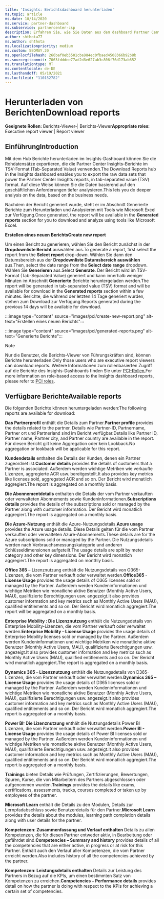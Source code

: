 ```yaml
---
title: 'Insights: Berichtsdashboard herunterladen'
ms.topic: article
ms.date: 10/14/2020
ms.service: partner-dashboard
ms.subservice: partnercenter-csp
description: Erfahren Sie, wie Sie Daten aus dem dashboard Partner Center einheitlichen Berichterstellungsdashboard und aus Partner Center Insights-Berichten herunterladen und exportieren.
author: shthota77
ms.author: shthota
ms.localizationpriority: medium
ms.custom: SEOMAY.20
ms.openlocfilehash: 266baf0eb3501cba984ec0fbaed4508366b92b8b
ms.sourcegitcommit: 7063fdddee77ad2d8e627ab3c806f76d173ab652
ms.translationtype: MT
ms.contentlocale: de-DE
ms.lasthandoff: 05/19/2021
ms.locfileid: "110152782"
---
```

# <a name="download-reports"></a><span data-ttu-id="c2d5e-103">Herunterladen von Berichten</span><span class="sxs-lookup"><span data-stu-id="c2d5e-103">Download reports</span></span>

<span data-ttu-id="c2d5e-104">**Geeignete Rollen:** Berichts-Viewer-| Berichts-Viewer</span><span class="sxs-lookup"><span data-stu-id="c2d5e-104">**Appropriate roles**: Executive report viewer | Report viewer</span></span>

## <a name="introduction"></a><span data-ttu-id="c2d5e-105">Einführung</span><span class="sxs-lookup"><span data-stu-id="c2d5e-105">Introduction</span></span>

<span data-ttu-id="c2d5e-106">Mit dem Hub Berichte herunterladen im Insights-Dashboard können Sie die Rohdatensätze exportieren, die die Partner Center Insights-Berichte im TSV-Format (Tab-Separated Value) verwenden.</span><span class="sxs-lookup"><span data-stu-id="c2d5e-106">The Download Reports hub in the Insights dashboard enables you to export the raw data sets that power the Partner Center Insights reports, in tab-separated value (TSV) format.</span></span> <span data-ttu-id="c2d5e-107">Auf diese Weise können Sie die Daten basierend auf den geschäftlichen Anforderungen tiefer analysieren.</span><span class="sxs-lookup"><span data-stu-id="c2d5e-107">This lets you do deeper analysis on the data, based on the business needs.</span></span>

<span data-ttu-id="c2d5e-108">Nachdem der Bericht generiert wurde,  steht er im Abschnitt Generierte Berichte zum Herunterladen und Analysieren mit Tools wie Microsoft Excel zur Verfügung.</span><span class="sxs-lookup"><span data-stu-id="c2d5e-108">Once generated, the report  will be available in the **Generated reports** section for you to download and analyze using tools like Microsoft Excel.</span></span>

<span data-ttu-id="c2d5e-109">**Erstellen eines neuen Berichts**</span><span class="sxs-lookup"><span data-stu-id="c2d5e-109">**Create new report**</span></span>

<span data-ttu-id="c2d5e-110">Um einen Bericht zu generieren, wählen Sie den Bericht zunächst in der **Dropdownliste Bericht** auswählen aus.</span><span class="sxs-lookup"><span data-stu-id="c2d5e-110">To generate a report, first select the report from the **Select report** drop-down.</span></span> <span data-ttu-id="c2d5e-111">Wählen Sie dann den Datumsbereich aus der **Dropdownliste Datumsbereich auswählen** aus.</span><span class="sxs-lookup"><span data-stu-id="c2d5e-111">Then, select the date range from the **Select date range** dropdown.</span></span> <span data-ttu-id="c2d5e-112">Wählen Sie **Generieren** aus.</span><span class="sxs-lookup"><span data-stu-id="c2d5e-112">Select **Generate**.</span></span> <span data-ttu-id="c2d5e-113">Der Bericht wird im TSV-Format (Tab-Separated Value) generiert und kann innerhalb weniger Minuten im Abschnitt **Generierte** Berichte heruntergeladen werden.</span><span class="sxs-lookup"><span data-stu-id="c2d5e-113">The report will be generated in tab-separated value (TSV) format and will be available for download in the **Generated reports** section within a few minutes.</span></span> <span data-ttu-id="c2d5e-114">Berichte, die während der letzten 14 Tage generiert wurden, stehen zum Download zur Verfügung.</span><span class="sxs-lookup"><span data-stu-id="c2d5e-114">Reports generated during the previous 14 days will be available for download.</span></span>

:::image type="content" source="images/pci/create-new-report.png" alt-text="Erstellen eines neuen Berichts":::

:::image type="content" source="images/pci/generated-reports.png" alt-text="Generierte Berichte":::

>[!NOTE] 
><span data-ttu-id="c2d5e-117">Nur die Benutzer, die Berichts-Viewer von Führungskräften sind, können Berichte herunterladen.</span><span class="sxs-lookup"><span data-stu-id="c2d5e-117">Only those users who are executive report viewers can download reports.</span></span> <span data-ttu-id="c2d5e-118">Weitere Informationen zum rollenbasierten Zugriff auf die Berichte des Insights-Dashboards finden Sie unter [PCI-Rollen.](pci-roles.md)</span><span class="sxs-lookup"><span data-stu-id="c2d5e-118">For more information on role-based access to the Insights dashboard reports, please refer to [PCI roles](pci-roles.md).</span></span> 

## <a name="available-reports"></a><span data-ttu-id="c2d5e-119">Verfügbare Berichte</span><span class="sxs-lookup"><span data-stu-id="c2d5e-119">Available reports</span></span>

<span data-ttu-id="c2d5e-120">Die folgenden Berichte können heruntergeladen werden:</span><span class="sxs-lookup"><span data-stu-id="c2d5e-120">The following reports are available for download:</span></span>

<span data-ttu-id="c2d5e-121">**Das Partnerprofil** enthält die Details zum Partner.</span><span class="sxs-lookup"><span data-stu-id="c2d5e-121">**Partner profile** provides the details related to the partner.</span></span> <span data-ttu-id="c2d5e-122">Details wie Partner-ID, Partnername, Partner ort und Partnerland sind im Bericht verfügbar.</span><span class="sxs-lookup"><span data-stu-id="c2d5e-122">Details like Partner ID, Partner name, Partner city, and Partner country are available in the report.</span></span> <span data-ttu-id="c2d5e-123">Für diesen Bericht gilt keine Aggregation oder kein Lookback.</span><span class="sxs-lookup"><span data-stu-id="c2d5e-123">No aggregation or lookback will be applicable for this report.</span></span>

<span data-ttu-id="c2d5e-124">**Kundendetails** enthalten die Details der Kunden, denen ein Partner zugeordnet ist.</span><span class="sxs-lookup"><span data-stu-id="c2d5e-124">**Customer details** provides the details of customers that a Partner is associated.</span></span> <span data-ttu-id="c2d5e-125">Außerdem werden wichtige Metriken wie verkaufte Lizenzen, aggregierte ACR usw. bereitgestellt.</span><span class="sxs-lookup"><span data-stu-id="c2d5e-125">It also provides key metrics like licenses sold, aggregated ACR and so on.</span></span> <span data-ttu-id="c2d5e-126">Der Bericht wird monatlich aggregiert.</span><span class="sxs-lookup"><span data-stu-id="c2d5e-126">The report is aggregated on a monthly basis.</span></span>

<span data-ttu-id="c2d5e-127">**Die Abonnementdetails** enthalten die Details der vom Partner verkauften oder verwalteten Abonnements sowie Kundeninformationen.</span><span class="sxs-lookup"><span data-stu-id="c2d5e-127">**Subscriptions details** provides the details of the subscriptions sold or managed by the Partner along with customer information.</span></span> <span data-ttu-id="c2d5e-128">Der Bericht wird monatlich aggregiert.</span><span class="sxs-lookup"><span data-stu-id="c2d5e-128">The report is aggregated on a monthly basis.</span></span>

<span data-ttu-id="c2d5e-129">**Die Azure-Nutzung** enthält die Azure-Nutzungsdetails.</span><span class="sxs-lookup"><span data-stu-id="c2d5e-129">**Azure usage** provides the Azure usage details.</span></span> <span data-ttu-id="c2d5e-130">Diese Details gelten für die vom Partner verkauften oder verwalteten Azure-Abonnements.</span><span class="sxs-lookup"><span data-stu-id="c2d5e-130">These details are for the Azure subscriptions sold or managed by the Partner.</span></span> <span data-ttu-id="c2d5e-131">Die Nutzungsdetails werden nach Verbrauchsmessungskategorie und anderen Schlüsseldimensionen aufgeteilt.</span><span class="sxs-lookup"><span data-stu-id="c2d5e-131">The usage details are split by meter category and other key dimensions.</span></span> <span data-ttu-id="c2d5e-132">Der Bericht wird monatlich aggregiert.</span><span class="sxs-lookup"><span data-stu-id="c2d5e-132">The report is aggregated on monthly basis.</span></span>

<span data-ttu-id="c2d5e-133">**Office 365** – Lizenznutzung enthält die Nutzungsdetails von O365-Lizenzen, die vom Partner verkauft oder verwaltet werden.</span><span class="sxs-lookup"><span data-stu-id="c2d5e-133">**Office365 - License Usage** provides the usage details of O365 licenses sold or managed by the Partner.</span></span> <span data-ttu-id="c2d5e-134">Außerdem werden Kundeninformationen und wichtige Metriken wie monatliche aktive Benutzer (Monthly Active Users, MAU), qualifizierte Berechtigungen usw. angezeigt.</span><span class="sxs-lookup"><span data-stu-id="c2d5e-134">It also provides customer information and key metrics such as Monthly Active Users (MAU), qualified entitlements and so on.</span></span> <span data-ttu-id="c2d5e-135">Der Bericht wird monatlich aggregiert.</span><span class="sxs-lookup"><span data-stu-id="c2d5e-135">The report will be aggregated on a monthly basis.</span></span>

<span data-ttu-id="c2d5e-136">**Enterprise Mobility : Die Lizenznutzung**  enthält die Nutzungsdetails von Enterprise Mobility-Lizenzen, die vom Partner verkauft oder verwaltet werden.</span><span class="sxs-lookup"><span data-stu-id="c2d5e-136">**Enterprise Mobility – License Usage**  provides the usage details of Enterprise Mobility licenses sold or managed by the Partner.</span></span> <span data-ttu-id="c2d5e-137">Außerdem werden Kundeninformationen und wichtige Metriken wie monatliche aktive Benutzer (Monthly Active Users, MAU), qualifizierte Berechtigungen usw. angezeigt.</span><span class="sxs-lookup"><span data-stu-id="c2d5e-137">It also provides customer information and key metrics such as Monthly Active Users (MAU), qualified entitlements and so on.</span></span> <span data-ttu-id="c2d5e-138">Der Bericht wird monatlich aggregiert.</span><span class="sxs-lookup"><span data-stu-id="c2d5e-138">The report is aggregated on a monthly basis.</span></span>

<span data-ttu-id="c2d5e-139">**Dynamics 365 – Lizenznutzung** enthält die Nutzungsdetails von D365-Lizenzen, die vom Partner verkauft oder verwaltet werden.</span><span class="sxs-lookup"><span data-stu-id="c2d5e-139">**Dynamics 365 – License Usage** provides the usage details of D365 licenses sold or managed by the Partner.</span></span> <span data-ttu-id="c2d5e-140">Außerdem werden Kundeninformationen und wichtige Metriken wie monatliche aktive Benutzer (Monthly Active Users, MAU), qualifizierte Berechtigungen usw. angezeigt.</span><span class="sxs-lookup"><span data-stu-id="c2d5e-140">It also provides customer information and key metrics such as Monthly Active Users (MAU), qualified entitlements and so on.</span></span> <span data-ttu-id="c2d5e-141">Der Bericht wird monatlich aggregiert.</span><span class="sxs-lookup"><span data-stu-id="c2d5e-141">The report is aggregated on a monthly basis.</span></span>

<span data-ttu-id="c2d5e-142">**Power BI: Die Lizenznutzung** enthält die Nutzungsdetails Power BI Lizenzen, die vom Partner verkauft oder verwaltet werden.</span><span class="sxs-lookup"><span data-stu-id="c2d5e-142">**Power BI - License Usage** provides the usage details of Power BI licenses sold or managed by the Partner.</span></span> <span data-ttu-id="c2d5e-143">Außerdem werden Kundeninformationen und wichtige Metriken wie monatliche aktive Benutzer (Monthly Active Users, MAU), qualifizierte Berechtigungen usw. angezeigt.</span><span class="sxs-lookup"><span data-stu-id="c2d5e-143">It also provides customer information and key metrics such as Monthly Active Users (MAU), qualified entitlements and so on.</span></span> <span data-ttu-id="c2d5e-144">Der Bericht wird monatlich aggregiert.</span><span class="sxs-lookup"><span data-stu-id="c2d5e-144">The report is aggregated on a monthly basis.</span></span>

<span data-ttu-id="c2d5e-145">**Trainings** bieten Details wie Prüfungen, Zertifizierungen, Bewertungen, Spuren, Kurse, die von Mitarbeitern des Partners abgeschlossen oder aufgenommen wurden.</span><span class="sxs-lookup"><span data-stu-id="c2d5e-145">**Trainings** provides the details like exams, certifications, assessments, tracks, courses completed or taken up by employees of the partner.</span></span>

<span data-ttu-id="c2d5e-146">**Microsoft Learn** enthält die Details zu den Modulen, Details zur Lernpfadabschluss sowie Benutzerdetails für den Partner.</span><span class="sxs-lookup"><span data-stu-id="c2d5e-146">**Microsoft Learn** provides the details about the modules, learning path completion details along with user details for the partner.</span></span>

<span data-ttu-id="c2d5e-147">**Kompetenzen: Zusammenfassung und Verlauf enthalten** Details zu allen Kompetenzen, die für diesen Partner entweder aktiv, in Bearbeitung oder gefährdet sind.</span><span class="sxs-lookup"><span data-stu-id="c2d5e-147">**Competencies – Summary and history** provides details of all the competencies that are either active, in progress or at risk for this Partner.</span></span> <span data-ttu-id="c2d5e-148">Enthält auch den Verlauf aller Kompetenzen, die vom Partner erreicht werden.</span><span class="sxs-lookup"><span data-stu-id="c2d5e-148">Also includes history of all the competencies achieved by the partner.</span></span>

<span data-ttu-id="c2d5e-149">**Kompetenzen: Leistungsdetails enthalten** Details zur Leistung des Partners in Bezug auf die KPIs, um einen bestimmten Satz von Kompetenzen zu erreichen.</span><span class="sxs-lookup"><span data-stu-id="c2d5e-149">**Competencies – Performance details** provides detail on how the partner is doing with respect to the KPIs for achieving a certain set of competencies.</span></span>

